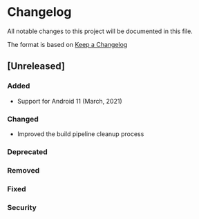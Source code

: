 ﻿# Changelog
All notable changes to this project will be documented in this file.

The format is based on [Keep a Changelog](http://keepachangelog.com/en/1.0.0/)

## [Unreleased]

### Added
* Support for Android 11 (March, 2021)

### Changed
* Improved the build pipeline cleanup process

### Deprecated

### Removed

### Fixed

### Security
